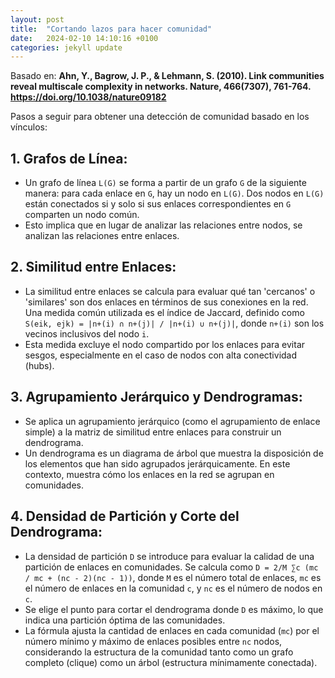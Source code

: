 ```yaml
---
layout: post
title:  "Cortando lazos para hacer comunidad"
date:   2024-02-10 14:10:16 +0100
categories: jekyll update
---
```


Basado en:
**Ahn, Y., Bagrow, J. P., & Lehmann, S. (2010). Link communities reveal multiscale complexity in networks. Nature, 466(7307), 761-764. https://doi.org/10.1038/nature09182**

Pasos a seguir para obtener una detección de comunidad basado en los vínculos:

## 1. Grafos de Línea:
- Un grafo de línea `L(G)` se forma a partir de un grafo `G` de la siguiente manera: para cada enlace en `G`, hay un nodo en `L(G)`. Dos nodos en `L(G)` están conectados si y solo si sus enlaces correspondientes en `G` comparten un nodo común.
- Esto implica que en lugar de analizar las relaciones entre nodos, se analizan las relaciones entre enlaces.

## 2. Similitud entre Enlaces:
- La similitud entre enlaces se calcula para evaluar qué tan 'cercanos' o 'similares' son dos enlaces en términos de sus conexiones en la red. Una medida común utilizada es el índice de Jaccard, definido como `S(eik, ejk) = |n+(i) ∩ n+(j)| / |n+(i) ∪ n+(j)|`, donde `n+(i)` son los vecinos inclusivos del nodo `i`.
- Esta medida excluye el nodo compartido por los enlaces para evitar sesgos, especialmente en el caso de nodos con alta conectividad (hubs).

## 3. Agrupamiento Jerárquico y Dendrogramas:
- Se aplica un agrupamiento jerárquico (como el agrupamiento de enlace simple) a la matriz de similitud entre enlaces para construir un dendrograma.
- Un dendrograma es un diagrama de árbol que muestra la disposición de los elementos que han sido agrupados jerárquicamente. En este contexto, muestra cómo los enlaces en la red se agrupan en comunidades.

## 4. Densidad de Partición y Corte del Dendrograma:
- La densidad de partición `D` se introduce para evaluar la calidad de una partición de enlaces en comunidades. Se calcula como `D = 2/M ∑c (mc / mc + (nc - 2)(nc - 1))`, donde `M` es el número total de enlaces, `mc` es el número de enlaces en la comunidad `c`, y `nc` es el número de nodos en `c`.
- Se elige el punto para cortar el dendrograma donde `D` es máximo, lo que indica una partición óptima de las comunidades.
- La fórmula ajusta la cantidad de enlaces en cada comunidad (`mc`) por el número mínimo y máximo de enlaces posibles entre `nc` nodos, considerando la estructura de la comunidad tanto como un grafo completo (clique) como un árbol (estructura mínimamente conectada).
